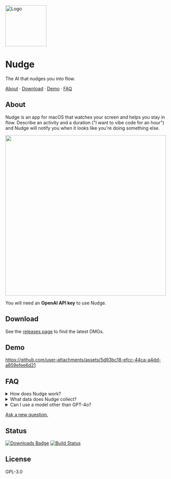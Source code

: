 <img src="https://github.com/user-attachments/assets/1ae2fe14-c93f-4bfe-8d66-aa59046343ad" width="128" alt="Logo" />

<!-- <h1><code style="text-shadow: 0px 3px 10px rgba(8, 0, 6, 0.35); font-size: 3rem; font-family: ui-monospace, Menlo, monospace; font-weight: 800; background: transparent; color: #4d3e56; padding: 0.2rem 0.2rem; border-radius: 6px">Nudge</code></h1> -->

# Nudge

The AI that nudges you into flow.

<p align="left">
  <a href="#about">About</a>
  ·
  <a href="#download">Download</a>
  ·
  <a href="#demo">Demo</a>
  ·
  <a href="#faq">FAQ</a>
</p>
</p>

## About

Nudge is an app for macOS that watches your screen and helps you stay in flow. Describe an activity and a duration ("I want to vibe code for an hour") and Nudge will notify you when it looks like you're doing something else.

<p>
<img src="https://github.com/user-attachments/assets/ca091ed8-d4c7-4e53-9570-6db4f4b34f6a" width="500" />
</p>

You will need an **OpenAI API key** to use Nudge.

## Download

See the [releases page](https://github.com/felipap/nudge/releases/latest) to find the latest DMGs.

## Demo

https://github.com/user-attachments/assets/5d93bc18-efcc-44ca-a4dd-a859efee6d21

## FAQ

<details>
  <summary>
    How does Nudge work?
  </summary>
  <p>
    Nudge takes a picture of your screen every few seconds, then asks GPT-4o if it looks like you're engaged in the activity you chose for yourself. If not, Nudge sends you a notification.
    The default frequency of capture is one minute, but you can modify this in the app settings.</p>
</details>
<details>
  <summary>
    What data does Nudge collect?
  </summary>
  <p>
    Nudge has no external servers today. All the screenshots are exchanged directly between your computer and OpenAI's servers. Nudge does not accumulate screenshots inside of your computer either. Once they're sent to OpenAI, they're discarded. The data sent to 4o may be accessible by the owner of the API key you enter.
  </p>
  <p>
    We use <a href="https://sentry.io" target="_blank">Sentry</a> for error tracking and telemetry but <a href="https://docs.sentry.io/platforms/javascript/configuration/options/#sendDefaultPii" target="_blank">we don't collect PII as far as I know</a>.
  </p>
</details>
<details>
  <summary>
    Can I use a model other than GPT-4o?
  </summary>
  <p>
    Not today but I will ship if enough users ask for it. <a href="https://github.com/felipap/nudge/discussions/new">Start a discussion.</a>
  </p>
</details>

[Ask a new question.](https://github.com/felipap/nudge/discussions/new/choose)

## Status

[![Downloads Badge](https://img.shields.io/github/downloads/felipap/nudge/total.svg?color=green)](https://tooomm.github.io/github-release-stats/?username=felipap&repository=nudge)
[![Build Status](https://img.shields.io/github/actions/workflow/status/felipap/nudge/test.yml)](https://github.com/felipap/nudge/actions)

## License

GPL-3.0

<!-- Intelligent tools for productivity. -->

<!--
## todos

A simple to-do app with MCP support. 📝
-->

<!-- ## nudge

An AI that watches your computer and prevents distractions. 👉 -->
